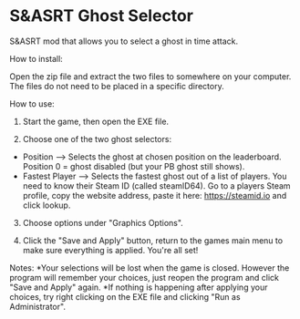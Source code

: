 # S&ASRT Ghost Selector
S&amp;ASRT mod that allows you to select a ghost in time attack.

How to install:

Open the zip file and extract the two files to somewhere on your computer. The files do not need to be placed in a specific directory. 

How to use:
1. Start the game, then open the EXE file.

2. Choose one of the two ghost selectors:
  * Position --> Selects the ghost at chosen position on the leaderboard. Position 0 = ghost disabled (but your PB ghost still shows).
  * Fastest Player --> Selects the fastest ghost out of a list of players. You need to know their Steam ID (called steamID64). Go to a players Steam profile, copy the website address, paste it here: https://steamid.io and click lookup.

3. Choose options under "Graphics Options".

4. Click the "Save and Apply" button, return to the games main menu to make sure everything is applied. You're all set!

Notes:
*Your selections will be lost when the game is closed. However the program will remember your choices, just reopen the program and click "Save and Apply" again.
*If nothing is happening after applying your choices, try right clicking on the EXE file and clicking "Run as Administrator".
